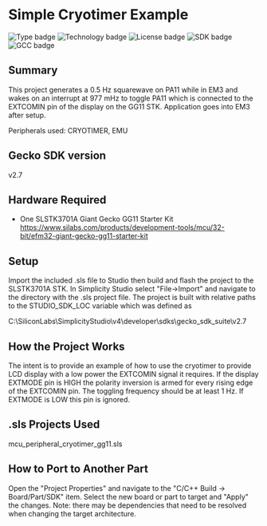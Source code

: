 # Simple Cryotimer Example #
![Type badge](https://img.shields.io/badge/Type-Virtual%20application-green)
![Technology badge](https://img.shields.io/badge/Technology-Platform-green)
![License badge](https://img.shields.io/badge/License-Zlib-green)
![SDK badge](https://img.shields.io/badge/SDK-v2.7.0-green)
![GCC badge](https://img.shields.io/endpoint?url=https://raw.githubusercontent.com/SiliconLabs/application_examples_ci/master/platform_applications/platform_peripheral_cryotimer_gcc.json)

## Summary ##

This project generates a 0.5 Hz squarewave on PA11 while in EM3 and wakes on an interrupt at 977 mHz to toggle PA11 which is connected to the EXTCOMIN pin of the display on the GG11 STK.  Application goes into EM3 after setup.

Peripherals used: CRYOTIMER, EMU

## Gecko SDK version ##

v2.7

## Hardware Required ##

- One SLSTK3701A Giant Gecko GG11 Starter Kit
<https://www.silabs.com/products/development-tools/mcu/32-bit/efm32-giant-gecko-gg11-starter-kit>

## Setup ##

Import the included .sls file to Studio then build and flash the project to the SLSTK3701A STK.
In Simplicity Studio select "File->Import" and navigate to the directory with the .sls project file.
The project is built with relative paths to the STUDIO_SDK_LOC variable which was defined as

C:\SiliconLabs\SimplicityStudio\v4\developer\sdks\gecko_sdk_suite\v2.7

## How the Project Works ##

The intent is to provide an example of how to use the cryotimer to provide LCD display with a low power the EXTCOMIN signal it requires.  If the display EXTMODE pin is HIGH the polarity inversion is armed for every rising edge of the EXTCOMIN pin. The toggling frequency should be at least 1 Hz. If EXTMODE is LOW this pin is ignored.

## .sls Projects Used ##

mcu_peripheral_cryotimer_gg11.sls

## How to Port to Another Part ##

Open the "Project Properties" and navigate to the "C/C++ Build -> Board/Part/SDK" item.  Select the new board or part to target and "Apply" the changes.  Note: there may be dependencies that need to be resolved when changing the target architecture.
